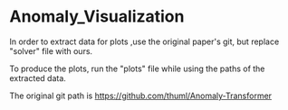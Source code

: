 # Anomaly_Visualization
In order to extract data for plots ,use the original paper's git, but replace "solver" file with ours.

To produce the plots, run the "plots" file while using the paths of the extracted data.

The original git path is https://github.com/thuml/Anomaly-Transformer
